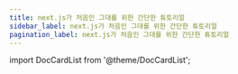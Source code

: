 ```yaml
---
title: next.js가 처음인 그대를 위한 간단한 튜토리얼
sidebar_label: next.js가 처음인 그대를 위한 간단한 튜토리얼
pagination_label: next.js가 처음인 그대를 위한 간단한 튜토리얼
---
```


import DocCardList from '@theme/DocCardList';

<DocCardList />
